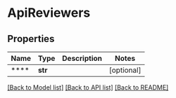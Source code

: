 # ApiReviewers

## Properties
Name | Type | Description | Notes
------------ | ------------- | ------------- | -------------
**** | **str** |  | [optional] 

[[Back to Model list]](../README.md#documentation-for-models) [[Back to API list]](../README.md#documentation-for-api-endpoints) [[Back to README]](../README.md)

